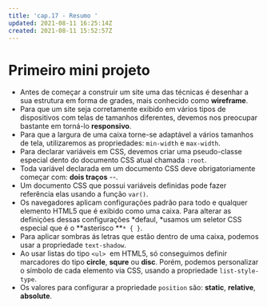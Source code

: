 ```yaml
---
title: 'cap.17 - Resumo '
updated: 2021-08-11 16:25:14Z
created: 2021-08-11 15:52:57Z
---
```


# Primeiro mini projeto

- Antes de começar a construir um site uma das técnicas é desenhar a sua estrutura em forma de grades, mais conhecido como **wireframe**.
- Para que um site seja corretamente exibido em vários tipos de dispositivos com telas de tamanhos diferentes, devemos nos preocupar bastante em torná-lo **responsivo**.
- Para que a largura de uma caixa torne-se adaptável a vários tamanhos de tela, utilizaremos as propriedades: `min-width` e `max-width`.
- Para declarar variáveis em CSS, devemos criar uma pseudo-classe especial dento do documento CSS atual chamada `:root`.
- Toda variável declarada em um documento CSS deve obrigatoriamente começar com: **dois traços** --.
- Um documento CSS que possui variáveis definidas pode fazer referência elas usando a função `var()`.
- Os navegadores aplicam configurações padrão para todo e qualquer elemento HTML5 que é exibido como uma caixa. Para alterar as definições dessas configurações *defaul, *usamos um seletor CSS especial que é o **asterisco **`* { }`.
- Para aplicar sombras ás letras que estão dentro de uma caixa, podemos usar a propriedade `text-shadow`.
- Ao usar listas do tipo `<ul>`  em HTML5, só conseguimos definir marcadores do tipo **circle**, **squre** ou **disc**. Porém, podemos personalizar o símbolo de cada elemento via CSS, usando a propriedade `list-style-type`.
- Os valores para configurar a propriedade `position` são: **static**, **relative**, **absolute**.